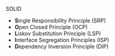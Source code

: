 SOLID

-   **S**ingle Responsibility Principle (SRP)
-   **O**pen Closed Principle (OCP)
-   **L**iskov Substitution Principle (LSP)
-   **I**nterface Segregation Principles (ISP)
-   **D**ependency Inversion Principle (DIP)